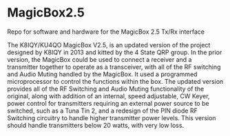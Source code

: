 # MagicBox2.5
Repo for software and hardware for the MagicBox 2.5 Tx/Rx interface 

The K8IQY/KU4QO MagicBox V2.5, is an updated version of the project
designed by K8IQY in 2013 and kitted by the 4 State QRP group. In the prior
version, the MagicBox could be used to connect a receiver and a transmitter
together to operate as a transceiver, with all of the RF switching and Audio Muting
handled by the MagicBox. It used a programmed microprocessor to control the
functions within the box.
The updated version provides all of the RF Switching and Audio Muting
functionality of the original, along with addition of an internal, speed adjustable,
CW Keyer, power control for transmitters requiring an external power source to be
switched, such as a Tuna Tin 2, and a redesign of the PIN diode RF Switching
circuitry to handle higher transmitter power levels. This version should handle
transmitters below 20 watts, with very low loss.
